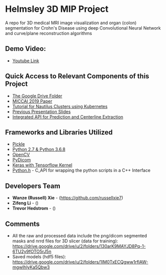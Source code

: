 # Helmsley 3D MIP Project
A repo for 3D medical MRI image visualization and organ (colon) segmentation for Crohn's Disease using deep Convolutional Neural Network and curve/plane reconstruction algorithms 

## Demo Video:
* [Youtube Link](https://youtu.be/lmlQ7z5Yjug)

## Quick Access to Relevant Components of this Project

* [The Google Drive Folder](https://drive.google.com/drive/folders/1AunUYgQ-9ka_B1l2Z9-GuUamAn2uUq7t?usp=sharing)
* [MICCAI 2019 Paper](https://www.overleaf.com/4492563319trcchxtphgrw)
* [Tutorial for Nautilus Clusters using Kubernetes](https://docs.google.com/document/d/1wqA_Z3cJzHDX2bTvzgSnVFPjCa8qKwpf5X6XLIMTaA8/edit?usp=sharing)
* [Previous Presentation Slides](https://docs.google.com/presentation/d/16SVB5gvhoe-OGjmxUGqrrv-eT7HzAeizTpWoNYDJ4K8/edit?usp=sharing)
* [Integrated API for Prediction and Centerline Extraction]()

## Frameworks and Libraries Utilized

* [Pickle](https://docs.python.org/3/library/pickle.html)
* [Python 2.7 & Python 3.6.8](https://www.python.org/)
* [OpenCV](https://opencv.org/)
* [PyDicom](https://pydicom.github.io/pydicom/stable/index.html)
* [Keras with Tensorflow Kernel](https://keras.io/)
* [Python.h]() - C_API for wrapping the python scripts in a C++ Interface


## Developers Team

* **Wanze (Russell) Xie** - (https://github.com/russellxie7)
* **Zifeng Li** - ()
* **Trevor Hedstrom** - ()


## Comments

* All the raw and processed data include the png/dicom segmented masks and nrrd files for 3D slicer (data for training): https://drive.google.com/drive/u/2/folders/130arK9MAYJD8Pq-1-6TU2y9fOTO5rJ5n
* Saved models (hdf5 files): https://drive.google.com/drive/u/2/folders/1IM0TxECQgww1rflAW-mgwIhlyKa5Qbw3
